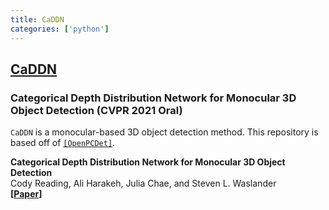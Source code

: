 ```yaml
---
title: CaDDN
categories: ['python']
---
```

## [CaDDN](https://github.com/TRAILab/CaDDN)

### Categorical Depth Distribution Network for Monocular 3D Object Detection (CVPR 2021 Oral)


`CaDDN` is a monocular-based 3D object detection method. This repository is based off of [`[OpenPCDet]`](https://github.com/open-mmlab/OpenPCDet).

**Categorical Depth Distribution Network for Monocular 3D Object Detection**\
Cody Reading, Ali Harakeh, Julia Chae, and Steven L. Waslander\
**[[Paper](https://arxiv.org/abs/2103.01100)]**

